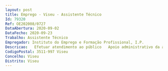 ```yaml
--- 
layout: post
title: Emprego - Viseu - Assistente Técnico
Id: 79320
Ref: OE202008/0727
DataAbertura: 2020-09-02
DataFecho: 2020-09-23
Trabalho: Assistente Técnico
Empregador: Instituto do Emprego e Formação Profissional, I.P.
Descricao:   Efetuar atendimento ao público   Apoio administrativo da atividade associada à realização de ações de formaçãoprofissional   Proceder ao registo de entrada de toda a correspondência recebida e expedidado Centro   Proceder à elaboração de notas de serviço, ofícios, circulares ou outrosdocumentos, bem como assegurar a sua expedição   Organizar e gestão do arquivo geral do Centro  Efetuar documentos de trabalhos em formato Word  Excel, e restantesprogramas do OFFICE   Efetuar atendimento telefónico   De uma forma geral, assegurar o serviço da secretaria do Centro.
CodigoPostal: 3511-997 Viseu
Concelho: Viseu
Distrito: Viseu
--- 
```

